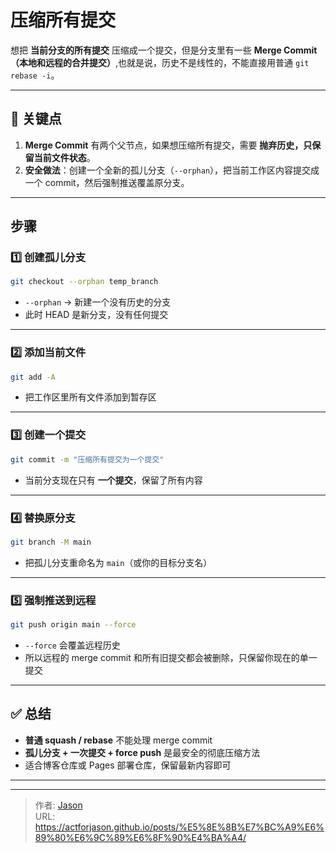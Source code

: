 # 压缩所有提交


想把 **当前分支的所有提交** 压缩成一个提交，但是分支里有一些 **Merge Commit（本地和远程的合并提交）**,也就是说，历史不是线性的，不能直接用普通 `git rebase -i`。

---

## 🔑 关键点

1. **Merge Commit** 有两个父节点，如果想压缩所有提交，需要 **抛弃历史，只保留当前文件状态**。
2. **安全做法**：创建一个全新的孤儿分支（`--orphan`），把当前工作区内容提交成一个 commit，然后强制推送覆盖原分支。

---

## 步骤

### 1️⃣ 创建孤儿分支

```bash
git checkout --orphan temp_branch
```

* `--orphan` → 新建一个没有历史的分支
* 此时 HEAD 是新分支，没有任何提交

---

### 2️⃣ 添加当前文件

```bash
git add -A
```

* 把工作区里所有文件添加到暂存区

---

### 3️⃣ 创建一个提交

```bash
git commit -m "压缩所有提交为一个提交"
```

* 当前分支现在只有 **一个提交**，保留了所有内容

---

### 4️⃣ 替换原分支

```bash
git branch -M main
```

* 把孤儿分支重命名为 `main`（或你的目标分支名）

---

### 5️⃣ 强制推送到远程

```bash
git push origin main --force
```

* `--force` 会覆盖远程历史
* 所以远程的 merge commit 和所有旧提交都会被删除，只保留你现在的单一提交

---

## ✅ 总结

* **普通 squash / rebase** 不能处理 merge commit
* **孤儿分支 + 一次提交 + force push** 是最安全的彻底压缩方法
* 适合博客仓库或 Pages 部署仓库，保留最新内容即可

---


---

> 作者: [Jason](https://github.com/actforjason)  
> URL: https://actforjason.github.io/posts/%E5%8E%8B%E7%BC%A9%E6%89%80%E6%9C%89%E6%8F%90%E4%BA%A4/  

